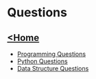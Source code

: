 # Questions
## [<Home](../README.md)

- [Programming Questions](programming/Q1-50.md)
- [Python Questions](python/Q1-50.md)
- [Data Structure Questions](data_structure/Q1-50.md)


